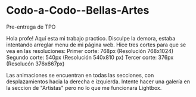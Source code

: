 # Codo-a-Codo--Bellas-Artes
Pre-entrega de TPO

Hola profe! Aquí esta mi trabajo practico. Disculpe la demora, estaba intentando arreglar menu de mi página web. 
Hice tres cortes para que se vea en las resoluciones:
Primer corte: 768px (Resolución 768x1024)
Segundo corte: 540px (Resolución 540x810 px)
Tercer corte: 376px (Resolucón 376x667px)

Las animaciones se encuentran en todas las secciones, con desplazamientos hacia la derecha e izquierda. Intente hacer una galería en la seccion de "Artistas" pero no lo que me funcionara Lightbox.

